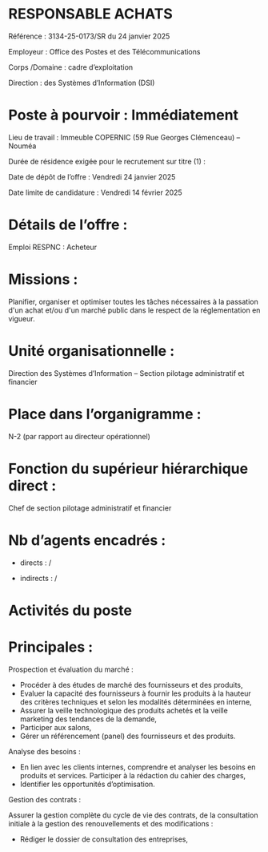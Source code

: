 # RESPONSABLE ACHATS

Référence : 3134-25-0173/SR du 24 janvier 2025

Employeur : Office des Postes et des Télécommunications

Corps /Domaine : cadre d’exploitation

Direction : des Systèmes d’Information (DSI)

# Poste à pourvoir : Immédiatement

Lieu de travail : Immeuble COPERNIC (59 Rue Georges Clémenceau) – Nouméa

Durée de résidence exigée pour le recrutement sur titre (1) :

Date de dépôt de l’offre : Vendredi 24 janvier 2025

Date limite de candidature : Vendredi 14 février 2025

# Détails de l’offre :

Emploi RESPNC : Acheteur

# Missions :

Planifier, organiser et optimiser toutes les tâches nécessaires à la passation d'un achat et/ou d'un marché public dans le respect de la réglementation en vigueur.

# Unité organisationnelle :

Direction des Systèmes d’Information – Section pilotage administratif et financier

# Place dans l’organigramme :

N-2 (par rapport au directeur opérationnel)

# Fonction du supérieur hiérarchique direct :

Chef de section pilotage administratif et financier

# Nb d’agents encadrés :

- directs : /

- indirects : /

# Activités du poste

# Principales :

Prospection et évaluation du marché :

- Procéder à des études de marché des fournisseurs et des produits,
- Evaluer la capacité des fournisseurs à fournir les produits à la hauteur des critères techniques et selon les modalités déterminées en interne,
- Assurer la veille technologique des produits achetés et la veille marketing des tendances de la demande,
- Participer aux salons,
- Gérer un référencement (panel) des fournisseurs et des produits.

Analyse des besoins :

- En lien avec les clients internes, comprendre et analyser les besoins en produits et services. Participer à la rédaction du cahier des charges,
- Identifier les opportunités d’optimisation.

Gestion des contrats :

Assurer la gestion complète du cycle de vie des contrats, de la consultation initiale à la gestion des renouvellements et des modifications :

- Rédiger le dossier de consultation des entreprises,